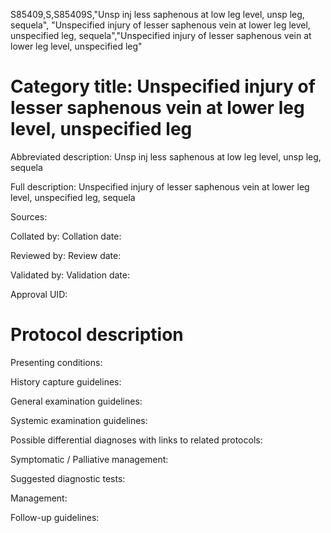 S85409,S,S85409S,"Unsp inj less saphenous at low leg level, unsp leg, sequela", "Unspecified injury of lesser saphenous vein at lower leg level, unspecified leg, sequela","Unspecified injury of lesser saphenous vein at lower leg level, unspecified leg"
# Category title: Unspecified injury of lesser saphenous vein at lower leg level, unspecified leg

Abbreviated description: Unsp inj less saphenous at low leg level, unsp leg, sequela

Full description: Unspecified injury of lesser saphenous vein at lower leg level, unspecified leg, sequela

Sources:

Collated by:
Collation date:

Reviewed by:
Review date:

Validated by:
Validation date:

Approval UID:

# Protocol description

Presenting conditions:

History capture guidelines:

General examination guidelines:

Systemic examination guidelines:

Possible differential diagnoses with links to related protocols:

Symptomatic / Palliative management:

Suggested diagnostic tests:

Management:

Follow-up guidelines:
